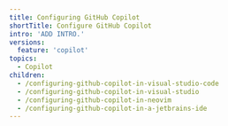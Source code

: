 ```yaml
---
title: Configuring GitHub Copilot
shortTitle: Configure GitHub Copilot
intro: 'ADD INTRO.'
versions:
  feature: 'copilot'
topics:
  - Copilot
children:
  - /configuring-github-copilot-in-visual-studio-code
  - /configuring-github-copilot-in-visual-studio
  - /configuring-github-copilot-in-neovim
  - /configuring-github-copilot-in-a-jetbrains-ide
---
```


